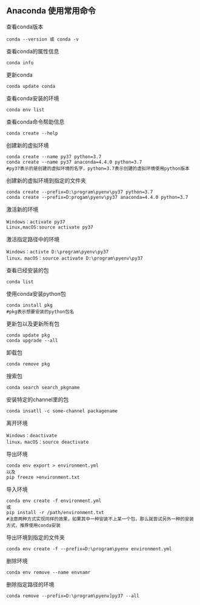 ## Anaconda 使用常用命令

查看conda版本

```shell
conda --version 或 conda -v
```

查看conda的属性信息	

```shell
conda info
```

更新conda

```shell
conda update conda 
```

查看conda安装的环境

```shell
conda env list
```

查看conda命令帮助信息

```shell
conda create --help
```

创建新的虚拟环境

```shell
conda create --name py37 python=3.7
conda create --name py37 anaconda=4.4.0 python=3.7
#py37表示的是创建的虚拟环境的名字，python=3.7表示创建的虚拟环境使用python版本
```

创建新的虚拟环境到指定的文件夹

```shell
conda create --prefix=D:\program\pyenv\py37 python=3.7
conda create --prefix=D:progam\pyenv\py37 anaconda=4.4.0 python=3.7
```

激活新的环境

```shell
Windows：activate py37
Linux,macOS:source activate py37
```

激活指定路径中的环境

```shell
Windows：activte D:\program\pyenv\py37
linux，macOS：source activate D:\program\pyenv\py37
```

查看已经安装的包

```shell
conda list
```

使用conda安装python包

```shell
conda install pkg
#pkg表示想要安装的python包名
```

更新包以及更新所有包

```shell
conda update pkg
conda upgrade --all
```

卸载包

```shell
conda remove pkg
```

搜索包

```shell
conda search search_pkgname
```

安装特定的channel里的包

```shell
conda insatll -c some-channel packagename
```

离开环境

```shell
Windows：deactivate
linux，macOS：source deactivate
```

导出环境

```shell
conda env export > environment.yml
以及
pip freeze >environment.txt
```

导入环境

```shell
conda env create -f environment.yml
或
pip install -r /path/environment.txt
#注意两种方式实现同样的效果，如果其中一种安装不上某一个包，那么就尝试另外一种的安装方式，推荐使用conda安装
```

导出环境到指定的文件夹

```shell
conda env create -f --prefix=D:\program\pyenv environment.yml
```

删除环境

```shell
conda env remove --name envnamr
```

删除指定路径的环境

```shell
conda remove --prefix=D:\program\pyenv]py37 --all
```

























